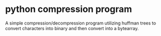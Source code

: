 # python compression program

A simple compression/decompression program utilizing huffman trees to convert characters into binary and then convert into a bytearray.
